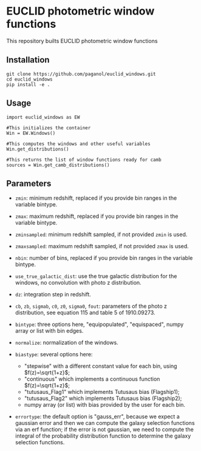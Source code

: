 # EUCLID photometric window functions 

This repository builts EUCLID photometric window functions

## Installation

```
git clone https://github.com/paganol/euclid_windows.git 
cd euclid_windows
pip install -e .
```

## Usage
```
import euclid_windows as EW

#This initializes the container 
Win = EW.Windows()

#This computes the windows and other useful variables
Win.get_distributions()

#This returns the list of window functions ready for camb
sources = Win.get_camb_distributions()
```

## Parameters

- ``zmin``: minimum redshift, replaced if you provide bin ranges in the variable bintype.

- ``zmax``: maximum redshift, replaced if you provide bin ranges in the variable bintype.

- ``zminsampled``: minimum redshift sampled, if not provided ``zmin`` is used.

- ``zmaxsampled``: maximum redshift sampled, if not provided ``zmax`` is used. 

- ``nbin``: number of bins, replaced if you provide bin ranges in the variable bintype.

-  ``use_true_galactic_dist``: use the true galactic distribution for the windows, no 
   convolution with photo z distribution.

- ``dz``: integration step in redshift.

- ``cb``, ``zb``, ``sigmab``, ``c0``, ``z0``, ``sigma0``, ``fout``: parameters of the 
    photo z distribution, see equation 115 and table 5 of 1910.09273.

- ``bintype``: three options here, "equipopulated", "equispaced", numpy array or list with 
  bin edges. 

- ``normalize``: normalization of the windows.

- ``biastype``: several options here:
   - "stepwise" with a different constant value for each bin, using $f(z)=\sqrt{1+z}$;
   - "continuous" which implements a continuous function $f(z)=\sqrt{1+z}$;
   - "tutusaus_Flag1" which implements Tutusaus bias (Flagship1);
   - "tutusaus_Flag2" which implements Tutusaus bias (Flagship2);
   - numpy array (or list) with bias provided by the user for each bin.
 
- ``errortype``: the default option is "gauss_err", because we expect a gaussian error and 
    then we can compute the galaxy selection functions via an erf function; if the error is not 
    gaussian, we need to compute the integral of the probability distribution function to determine 
    the galaxy selection functions.
